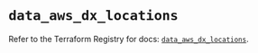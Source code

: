 # `data_aws_dx_locations`

Refer to the Terraform Registry for docs: [`data_aws_dx_locations`](https://registry.terraform.io/providers/hashicorp/aws/6.12.0/docs/data-sources/dx_locations).
